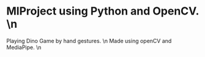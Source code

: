 # MlProject using Python and OpenCV. \n
Playing Dino Game by hand gestures. \n
Made using openCV and MediaPipe. \n
